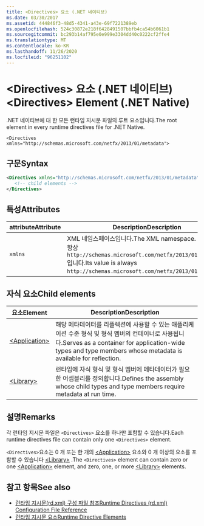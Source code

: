 ```yaml
---
title: <Directives> 요소 (.NET 네이티브)
ms.date: 03/30/2017
ms.assetid: 444846f3-48d5-4341-a43e-69f7221389eb
ms.openlocfilehash: 524c30872e218f6428491507bbfb4ca54b6061b1
ms.sourcegitcommit: bc293b14af795e0e999e3304dd40c0222cf2ffe4
ms.translationtype: MT
ms.contentlocale: ko-KR
ms.lasthandoff: 11/26/2020
ms.locfileid: "96251102"
---
```

# <a name="directives-element-net-native"></a><span data-ttu-id="d2828-102">\<Directives> 요소 (.NET 네이티브)</span><span class="sxs-lookup"><span data-stu-id="d2828-102">\<Directives> Element (.NET Native)</span></span>

<span data-ttu-id="d2828-103">.NET 네이티브에 대 한 모든 런타임 지시문 파일의 루트 요소입니다.</span><span class="sxs-lookup"><span data-stu-id="d2828-103">The root element in every runtime directives file for .NET Native.</span></span>  
  
 `<Directives xmlns="http://schemas.microsoft.com/netfx/2013/01/metadata">`
  
## <a name="syntax"></a><span data-ttu-id="d2828-104">구문</span><span class="sxs-lookup"><span data-stu-id="d2828-104">Syntax</span></span>  
  
```xml  
<Directives xmlns="http://schemas.microsoft.com/netfx/2013/01/metadata">  
   <!-- child elements -->
</Directives>  
```  
  
## <a name="attributes"></a><span data-ttu-id="d2828-105">특성</span><span class="sxs-lookup"><span data-stu-id="d2828-105">Attributes</span></span>  
  
|<span data-ttu-id="d2828-106">attribute</span><span class="sxs-lookup"><span data-stu-id="d2828-106">Attribute</span></span>|<span data-ttu-id="d2828-107">Description</span><span class="sxs-lookup"><span data-stu-id="d2828-107">Description</span></span>|  
|---------------|-----------------|  
|`xmlns`|<span data-ttu-id="d2828-108">XML 네임스페이스입니다.</span><span class="sxs-lookup"><span data-stu-id="d2828-108">The XML namespace.</span></span> <span data-ttu-id="d2828-109">해당 값은 항상 `http://schemas.microsoft.com/netfx/2013/01/metadata` 입니다.</span><span class="sxs-lookup"><span data-stu-id="d2828-109">Its value is always `http://schemas.microsoft.com/netfx/2013/01/metadata`.</span></span>|  
  
## <a name="child-elements"></a><span data-ttu-id="d2828-110">자식 요소</span><span class="sxs-lookup"><span data-stu-id="d2828-110">Child elements</span></span>  
  
|<span data-ttu-id="d2828-111">요소</span><span class="sxs-lookup"><span data-stu-id="d2828-111">Element</span></span>|<span data-ttu-id="d2828-112">Description</span><span class="sxs-lookup"><span data-stu-id="d2828-112">Description</span></span>|  
|-------------|-----------------|  
|[\<Application>](application-element-net-native.md)|<span data-ttu-id="d2828-113">해당 메타데이터를 리플렉션에 사용할 수 있는 애플리케이션 수준 형식 및 형식 멤버의 컨테이너로 사용됩니다.</span><span class="sxs-lookup"><span data-stu-id="d2828-113">Serves as a container for application-wide types and type members whose metadata is available for reflection.</span></span>|  
|[\<Library>](library-element-net-native.md)|<span data-ttu-id="d2828-114">런타임에 자식 형식 및 형식 멤버에 메타데이터가 필요한 어셈블리를 정의합니다.</span><span class="sxs-lookup"><span data-stu-id="d2828-114">Defines the assembly whose child types and type members require metadata at run time.</span></span>|  
  
## <a name="remarks"></a><span data-ttu-id="d2828-115">설명</span><span class="sxs-lookup"><span data-stu-id="d2828-115">Remarks</span></span>  

 <span data-ttu-id="d2828-116">각 런타임 지시문 파일은 `<Directives>` 요소를 하나만 포함할 수 있습니다.</span><span class="sxs-lookup"><span data-stu-id="d2828-116">Each runtime directives file can contain only one `<Directives>` element.</span></span>  
  
 <span data-ttu-id="d2828-117">`<Directives>`요소는 0 개 또는 한 개의 [\<Application>](application-element-net-native.md) 요소와 0 개 이상의 요소를 포함할 수 있습니다 [\<Library>](library-element-net-native.md) .</span><span class="sxs-lookup"><span data-stu-id="d2828-117">The `<Directives>` element can contain zero or one [\<Application>](application-element-net-native.md) element, and zero, one, or more [\<Library>](library-element-net-native.md) elements.</span></span>  
  
## <a name="see-also"></a><span data-ttu-id="d2828-118">참고 항목</span><span class="sxs-lookup"><span data-stu-id="d2828-118">See also</span></span>

- [<span data-ttu-id="d2828-119">런타임 지시문(rd.xml) 구성 파일 참조</span><span class="sxs-lookup"><span data-stu-id="d2828-119">Runtime Directives (rd.xml) Configuration File Reference</span></span>](runtime-directives-rd-xml-configuration-file-reference.md)
- [<span data-ttu-id="d2828-120">런타임 지시문 요소</span><span class="sxs-lookup"><span data-stu-id="d2828-120">Runtime Directive Elements</span></span>](runtime-directive-elements.md)
